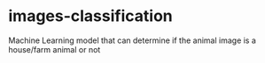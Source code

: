 # images-classification
Machine Learning model that can determine if the animal image is a house/farm animal or not
